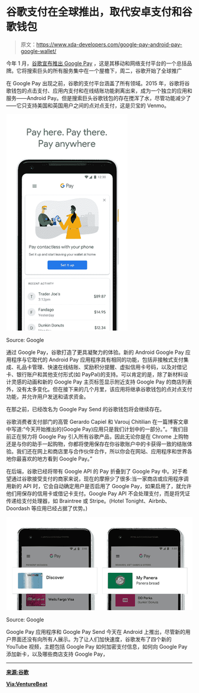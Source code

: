 # 谷歌支付在全球推出，取代安卓支付和谷歌钱包

> 原文：<https://www.xda-developers.com/google-pay-android-pay-google-wallet/>

今年 1 月，[谷歌宣布推出 Google Pay](https://www.xda-developers.com/google-google-pay-android-pay-google-wallet-unified-brand/) ，这是其移动和网络支付平台的一个总括品牌。它将搜索巨头的所有服务集中在一个屋檐下，周二，谷歌开始了全球推广

在 Google Pay 出现之前，谷歌的支付平台涵盖了所有领域。2015 年，谷歌将谷歌钱包的点击支付、应用内支付和在线结账功能剥离出来，成为一个独立的应用和服务——Android Pay。但是搜索巨头谷歌钱包的存在搅浑了水，尽管功能减少了——它只支持美国和英国用户之间的点对点支付，这是贝宝的 Venmo。

 <picture>![](img/cc590d5b67df5523d5aa52be9be0e54c.png)</picture> 

Source: Google

通过 Google Pay，谷歌打造了更具凝聚力的体验。新的 Android Google Pay 应用程序与它取代的 Android Pay 应用程序具有相同的功能，包括非接触式支付集成、礼品卡管理、快速在线结账、奖励积分提醒、虚拟信用卡号码，以及对借记卡、银行账户和其他支付形式(如 PayPal)的支持。可以肯定的是，除了新材料设计灵感的动画和新的 Google Pay 主页标签显示附近支持 Google Pay 的商店列表外，没有太多变化。但在接下来的几个月里，该应用将继承谷歌钱包的点对点支付功能，并允许用户发送和请求资金。

在那之前，已经改名为 Google Pay Send 的谷歌钱包将会继续存在。

谷歌消费者支付部门的高管 Gerardo Capiel 和 Varouj Chitilian 在一篇博客文章中写道:“今天开始推出的(Google Pay)应用只是我们计划中的一部分。”。“我们目前正在努力将 Google Pay 引入所有谷歌产品，因此无论你是在 Chrome 上购物还是与你的助手一起购物，你都将使用保存在你谷歌账户中的卡获得一致的结账体验。我们还在网上和商店里与合作伙伴合作，所以你会在网站、应用程序和世界各地你最喜欢的地方看到 Google Pay。”

在后端，谷歌已经将带有 Google API 的 Pay 折叠到了 Google Pay 中。对于希望通过谷歌接受支付的商家来说，现在的摩擦少了很多:当一家商店或应用程序调用新的 API 时，它会自动确定用户是否启用了 Google Pay，如果启用了，就允许他们用保存的信用卡或借记卡支付。Google Pay API 不会处理支付，而是将凭证传递给支付处理器，如 Braintree 或 Stripe。(Hotel Tonight、Airbnb、Doordash 等应用已经占据了优势。)

 <picture>![google pay](img/805f783156c131bc8f0f8578c7d072ef.png)</picture> 

Source: Google

Google Pay 应用程序和 Google Pay Send 今天在 Android 上推出，尽管新的用户界面还没有向所有人展示。为了让人们加快速度，谷歌发布了四个新的 YouTube 视频，主题包括 Google Pay 如何加密支付信息，如何向 Google Pay 添加新卡，以及哪些商店支持 Google Pay，

* * *

[**来源:谷歌**](https://www.blog.google/topics/shopping-payments/say-hello-to-google-pay/)

[**Via:VentureBeat**](https://venturebeat.com/2018/02/20/google-pays-big-global-rollout-begins/)